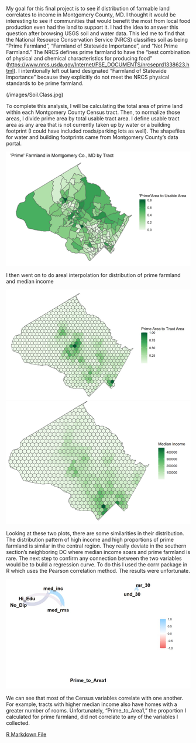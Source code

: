 My goal for this final project is to see if distribution of farmable land correlates to income in Montgomery County, MD. I thought it would be interesting to see if communities that would benefit the most from local food production even had the land to support it. I had the idea to answer this question after browsing USGS soil and water data. This led me to find that the National Resource Conservation Service (NRCS) classifies soil as being “Prime Farmland”, “Farmland of Statewide Importance”, and “Not Prime Farmland.” The NRCS defines prime farmland to have the “best combination of physical and chemical characteristics for producing food” (https://www.nrcs.usda.gov/Internet/FSE_DOCUMENTS/nrcseprd1338623.html). I intentionally left out land designated “Farmland of Statewide Importance” because they explicitly do not meet the NRCS physical standards to be prime farmland. 

(/images/Soil.Class.jpg)

To complete this analysis, I will be calculating the total area of prime land within each Montgomery County Census tract. Then, to normalize those areas, I divide prime area by total usable tract area. I define usable tract area as any area that is not currently taken up by water or a building footprint (I could have included roads/parking lots as well). The shapefiles for water and building footprints came from Montgomery County’s data portal.

<img src="/images/MoCo_Prime.jpg?raw=true">

I then went on to do areal interpolation for distribution of prime farmland and median income 

<img src = "/images/Areal.Prime.jpg?raw=true">

<img src="/images/Areal.Inc.png?raw=true">

Looking at these two plots, there are some similarities in their distribution. The distribution pattern of high income and high proportions of prime farmland is similar in the central region. They really deviate in the southern section’s neighboring DC where median income soars and prime farmland is rare. The next step to confirm any connection between the two variables would be to build a regression curve. To do this I used the corrr package in R which uses the Pearson correlation method. The results were unfortunate.

<img src="/images/Corr_Plot.jpg?raw=true">

We can see that most of the Census variables correlate with one another. For example, tracts with higher median income also have homes with a greater number of rooms. Unfortunately, “Prime_to_Area1,” the proportion I calculated for prime farmland, did not correlate to any of the variables I collected. 

[R Markdown File](/pdf/Soil_Data5.pdf)

